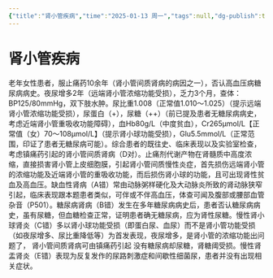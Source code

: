 ```yaml
---
{"title":"肾小管疾病","time":"2025-01-13 周一","tags":null,"dg-publish":true,"permalink":"/200 学习/208 内科学/第05篇 泌尿系统/第06章 肾小管疾病/肾小管疾病/","dgPassFrontmatter":true,"created":"2025-01-13T15:39:39.000+08:00","updated":"2025-01-13T15:40:05.000+08:00"}
---
```


# 肾小管疾病
老年女性患者，服止痛药10余年（肾小管间质肾病的病因之一），否认高血压病糖尿病病史。夜尿增多2年（远端肾小管浓缩功能受损），乏力3个月，查体：BP125/80mmHg，双下肢水肿。尿比重1.008（正常值1.010～1.025）（提示远端肾小管浓缩功能受损），尿蛋白（+），尿糖（++）（前已提及患者无糖尿病病史，考虑近端肾小管重吸收功能障碍），血Hb80g/L（中度贫血），Cr265μmol/L【正常值（女）70～108μmol/L】（提示肾小球功能受损），Glu5.5mmol/L（正常范围，印证了患者无糖尿病可能）。综合患者的既往史、临床表现以及实验室检查，考虑镇痛药引起的肾小管间质肾病（D对）。止痛剂代谢产物在肾髓质中高度浓缩，直接损害肾小管上皮细胞膜，引起肾小管间质慢性炎症，首先损伤远端肾小管的浓缩功能及近端肾小管的重吸收功能，而后损伤肾小球的功能，且可出现肾性贫血及高血压。缺血性肾病（A错）常由动脉粥样硬化及大动脉炎所致的肾动脉狭窄引起，临床表现跟本题患者类似，可伴或不伴高血压，体查可闻及腹部或腰部血管杂音（P501）。糖尿病肾病（B错）发生在多年糖尿病病史后，患者否认糖尿病病史，虽有尿糖，但血糖检查正常，证明患者确无糖尿病，应为肾性尿糖。慢性肾小球肾炎（C错）多以肾小球功能受损（即蛋白尿、血尿）而不是肾小管功能受损（如夜尿增多、尿比重降低等）为首发表现，夜尿增多，是肾小管的浓缩功能出问题了， 肾小管间质肾病可由镇痛药引起 没有糖尿病却尿糖，肾糖阈受损。慢性肾盂肾炎（E错）表现为反复发作的尿路刺激症和间歇性细菌尿，患者并没有出现相关症状。


















































































































































































































































































































































































































































